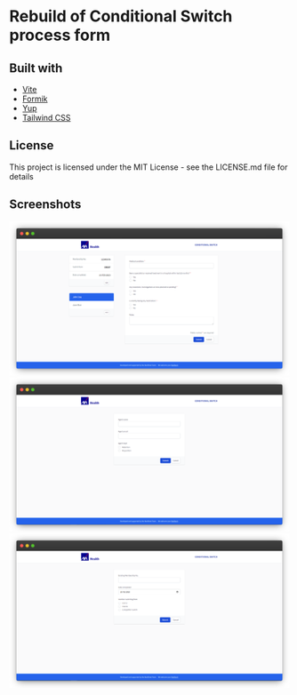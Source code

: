# Rebuild of Conditional Switch process form

## Built with

- [Vite](https://vitejs.dev/)
- [Formik](https://formik.org/)
- [Yup](https://www.npmjs.com/package/yup)
- [Tailwind CSS](https://tailwindcss.com/)

## License

This project is licensed under the MIT License - see the LICENSE.md file for details

## Screenshots
<img src='/public/images/screenshot3.png' />
<img src='/public/images/screenshot1.png' />
<img src='/public/images/screenshot2.png' />


